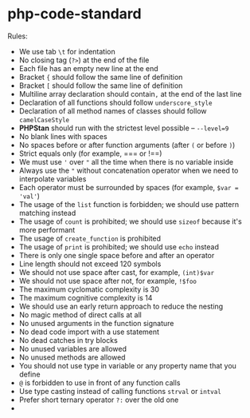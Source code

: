 # php-code-standard

Rules:

* We use tab `\t` for indentation
* No closing tag (`?>`) at the end of the file
* Each file has an empty new line at the end
* Bracket `{` should follow the same line of definition
* Bracket `[` should follow the same line of definition
* Multiline array declaration should contain`,` at the end of the last line
* Declaration of all functions should follow `underscore_style`
* Declaration of all method names of classes should follow `camelCaseStyle`
* **PHPStan** should run with the strictest level possible – `--level=9`
* No blank lines with spaces
* No spaces before or after function arguments (after `(` or before `)`)
* Strict equals only (for example, === or !==)
* We must use `'` over `"` all the time when there is no variable inside
* Always use the `"` without concatenation operator when we need to interpolate variables
* Each operator must be surrounded by spaces (for example, `$var = 'val'`)
* The usage of the `list` function is forbidden; we should use pattern matching instead
* The usage of `count` is prohibited; we should use `sizeof` because it's more performant
* The usage of `create_function` is prohibited
* The usage of `print` is prohibited; we should use `echo` instead
* There is only one single space before and after an operator
* Line length should not exceed 120 symbols
* We should not use space after cast, for example, `(int)$var`
* We should not use space after not, for example, `!$foo`
* The maximum cyclomatic complexity is 30
* The maximum cognitive complexity is 14
* We should use an early return approach to reduce the nesting
* No magic method of direct calls at all
* No unused arguments in the function signature
* No dead code import with a use statement
* No dead catches in try blocks
* No unused variables are  allowed
* No unused methods are allowed
* You should not use type in variable or any property name that you define
* `@` is forbidden to use in front of any function calls
* Use type casting instead of calling functions `strval` or `intval`
* Prefer short ternary operator `?:` over the old one
* 
